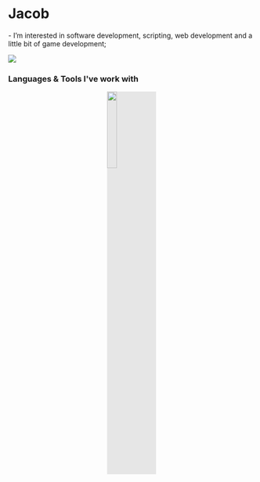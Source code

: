 <h1>Jacob</h1>
- I’m interested in software development, scripting, web development and a little bit of game development;

![](https://leetcard.jacoblin.cool/jsacob?border=0&radius=20) 

<h3>Languages & Tools I've work with</h3>

<img style="display: block;-webkit-user-select: none;margin: auto;background-color: hsl(0, 0%, 90%);transition: background-color 300ms; width: 20%; height: 20%;" src="https://camo.githubusercontent.com/e95ab103b61bbe4d339c6e22635eaea90082aced95633cf1479a374df196647b/68747470733a2f2f75706c6f61642e77696b696d656469612e6f72672f77696b6970656469612f636f6d6d6f6e732f7468756d622f312f31382f49534f5f432532422532425f4c6f676f2e7376672f34353970782d49534f5f432532422532425f4c6f676f2e7376672e706e67" data-darkreader-inline-bgcolor="">
